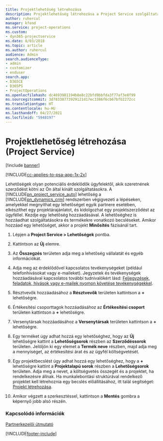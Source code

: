 ```yaml
---
title: Projektlehetőség létrehozása
description: Projektlehetőség létrehozása a Project Service szolgáltatásban
author: ruhercul
manager: kfend
ms.service: project-operations
ms.custom:
- dyn365-projectservice
ms.date: 8/03/2018
ms.topic: article
ms.author: ruhercul
audience: Admin
search.audienceType:
- admin
- customizer
- enduser
search.app:
- D365CE
- D365PS
- ProjectOperations
ms.openlocfilehash: dc4693981194b8e8c22bfd9bbfda3f77af3e8f99
ms.sourcegitcommit: 3d78338773929121d17ec3386f6cb67bfb2272cc
ms.translationtype: HT
ms.contentlocale: hu-HU
ms.lasthandoff: 04/27/2021
ms.locfileid: "5948197"
---
```

# <a name="create-a-project-opportunity-project-service"></a>Projektlehetőség létrehozása (Project Service)

[!include [banner](../includes/psa-now-project-operations.md)]

[!INCLUDE[cc-applies-to-psa-app-1x-2x](../includes/cc-applies-to-psa-app-1x-2x.md)]

Lehetőségek olyan potenciális érdeklődők ügyfelektől, akik szeretnének szerződést kötni az Ön által kínált szolgáltatásokra. A [!INCLUDE[pn_project_service_auto](../includes/pn-project-service-auto.md)] lehetőség a [!INCLUDE[pn_dynamics_crm](../includes/pn-dynamics-crm.md)] rendszerben végigvezeti a lépéseken, amelyekkel megnyithat egy lehetőséget egyik partnere esetében, elkészíthet egy projektárajánlatot, és kidolgozhat egy projektszerződést az ügyféllel. Kezdje egy lehetőség hozzáadásával. A lehetőséghez is hozzáadhat szolgáltatásokra és termékekre vonatkozó becsléseket. Amikor hozzáad egy lehetőséget, akkor a projekt **Minősítés** fázisánál tart.  
  
1.  Lépjen a **Project Service > Lehetőségek** pontba.  
  
2.  Kattintson az **Új** elemre.  
  
3.  Az **Összegzés** területen adja meg a lehetőség vállalatát és egyéb információkat.  
  
4.  Adja meg az érdeklődővel kapcsolatos tevékenységeket (például telefonhívásokat vagy e-maileket). Jegyzetek és tevékenységek hozzáadásával kapcsolatos további tudnivalókért lásd: [Feljegyzések, feladatok, hívások vagy e-mailek nyomon követése tevékenységekkel](/dynamics365/customerengagement/on-premises/basics/work-with-activities).  
  
5.  Résztvevők hozzáadásához a **Résztvevők** területen kattintson a **+** lehetőségre.  
  
6.  Értékesítési csoporttagok hozzáadásához az **Értékesítési csoport** területen kattintson a **+** lehetőségre.  
  
7.  Versenytársak hozzáadásához a **Versenytársak** területen kattintson a **+** lehetőségre.  
  
8.  Egy terméket úgy adhat hozzá egy lehetőséghez, hogy az **Új** lehetőségre kattint a **Lehetőségsorok** részben az **Szerződéssorok** területen. Jelöljön ki egy elemet a **Termék neve** részben, majd adja meg a mennyiséget, az értékesítési árat és az ügyfél költségvetését.  
  
9. Egy projektbecslést úgy adhat hozzá egy lehetőséghez, hogy a **+** lehetőségre kattint a **Projektalapú sorok** részben a **Lehetőségsorok** területen. Adja meg a nevet, a költségvetés összegét és a projektet, ha rendelkezésre állnak. Ha munkalebontási struktúrával rendelkező projektet kell létrehoznia egy becslés előállításához, itt talál segítséget: [Projekt létrehozása](../psa/create-project.md).  
  
10. Amikor végzett a szerkesztéssel, kattintson a **Mentés** gombra a képernyő jobb alsó részén.  
  
### <a name="see-also"></a>Kapcsolódó információk  
 [Partnerkezelői útmutató](../psa/account-manager-guide.md)


[!INCLUDE[footer-include](../includes/footer-banner.md)]